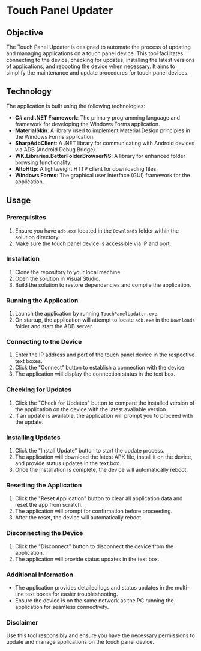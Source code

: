 # Touch Panel Updater

## Objective

The Touch Panel Updater is designed to automate the process of updating and managing applications on a touch panel device. This tool facilitates connecting to the device, checking for updates, installing the latest versions of applications, and rebooting the device when necessary. It aims to simplify the maintenance and update procedures for touch panel devices.

## Technology

The application is built using the following technologies:

- **C# and .NET Framework**: The primary programming language and framework for developing the Windows Forms application.
- **MaterialSkin**: A library used to implement Material Design principles in the Windows Forms application.
- **SharpAdbClient**: A .NET library for communicating with Android devices via ADB (Android Debug Bridge).
- **WK.Libraries.BetterFolderBrowserNS**: A library for enhanced folder browsing functionality.
- **AltoHttp**: A lightweight HTTP client for downloading files.
- **Windows Forms**: The graphical user interface (GUI) framework for the application.

## Usage

### Prerequisites

1. Ensure you have `adb.exe` located in the `Downloads` folder within the solution directory.
2. Make sure the touch panel device is accessible via IP and port.

### Installation

1. Clone the repository to your local machine.
2. Open the solution in Visual Studio.
3. Build the solution to restore dependencies and compile the application.

### Running the Application

1. Launch the application by running `TouchPanelUpdater.exe`.
2. On startup, the application will attempt to locate `adb.exe` in the `Downloads` folder and start the ADB server.

### Connecting to the Device

1. Enter the IP address and port of the touch panel device in the respective text boxes.
2. Click the "Connect" button to establish a connection with the device.
3. The application will display the connection status in the text box.

### Checking for Updates

1. Click the "Check for Updates" button to compare the installed version of the application on the device with the latest available version.
2. If an update is available, the application will prompt you to proceed with the update.

### Installing Updates

1. Click the "Install Update" button to start the update process.
2. The application will download the latest APK file, install it on the device, and provide status updates in the text box.
3. Once the installation is complete, the device will automatically reboot.

### Resetting the Application

1. Click the "Reset Application" button to clear all application data and reset the app from scratch.
2. The application will prompt for confirmation before proceeding.
3. After the reset, the device will automatically reboot.

### Disconnecting the Device

1. Click the "Disconnect" button to disconnect the device from the application.
2. The application will provide status updates in the text box.

### Additional Information

- The application provides detailed logs and status updates in the multi-line text boxes for easier troubleshooting.
- Ensure the device is on the same network as the PC running the application for seamless connectivity.

### Disclaimer

Use this tool responsibly and ensure you have the necessary permissions to update and manage applications on the touch panel device.
